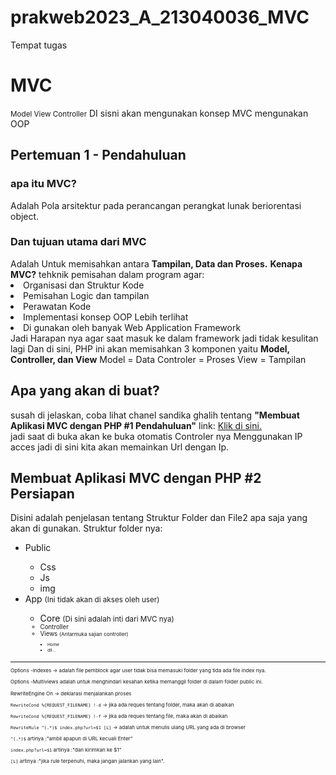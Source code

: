 # prakweb2023_A_213040036_MVC
Tempat tugas
<h1>MVC</h1>
<small>Model View Controller</small>
DI sisni akan mengunakan konsep MVC mengunakan OOP

<h2>Pertemuan 1 - Pendahuluan</h2>
<h3>apa itu MVC?</h3>
Adalah Pola arsitektur pada perancangan perangkat lunak beriorentasi object.
<h3>Dan tujuan utama dari MVC</h3>
Adalah Untuk memisahkan antara <b>Tampilan, Data dan Proses.</b>
<b>Kenapa MVC?</b>
tehknik pemisahan dalam program agar:
<li>Organisasi dan Struktur Kode</li>
<li>Pemisahan Logic dan tampilan</li>
<li>Perawatan Kode</li>
<li>Implementasi konsep OOP Lebih terlihat</li>
<li>Di gunakan oleh banyak Web Application Framework</li>
Jadi Harapan nya agar saat masuk ke dalam framework jadi tidak kesulitan lagi
Dan di sini, PHP ini akan memisahkan 3 komponen yaitu
<b>Model, Controller, dan View</b>
Model = Data
Controler = Proses
View = Tampilan
<h2>Apa yang akan di buat?</h2>
susah di jelaskan, coba lihat chanel sandika ghalih tentang
<b>"Membuat Aplikasi MVC dengan PHP #1 Pendahuluan"</b>
link: <a href="https://youtu.be/tBKOb8Ib5nI?list=PLFIM0718LjIVEh_d-h5wAjsdv2W4SAtkx&t=253" target="_blank" rel="Link Pendahuluan 1">
  Klik di sini.
</a>
<br>
jadi saat di buka akan ke buka otomatis Controler nya
Menggunakan IP acces
jadi di sini kita akan memainkan Url dengan Ip.
<br>

<h2>Membuat Aplikasi MVC dengan PHP #2 Persiapan</h2>
Disini adalah penjelasan tentang Struktur Folder dan File2 apa saja yang akan di gunakan. 
Struktur folder nya:
<ul>
  <li>Public</li>
    <ul>
      <li>Css</li>
      <li>Js</li>
      <li>img</li>
    </ul>
  <li>App <small>(Ini tidak akan di akses oleh user)</small></li>
    <ul>
      <li>Core <small>(Di sini adalah inti dari MVC nya)<small></li>
      <li>Controller</li>
      <li>Views <small>(Antarmuka sajian controller)<small></li>
      <ul>
        <li>Home</li>
        <li>dll...</li>
      </ul>
    </ul>
</ul>
<hr>
Options -Indexes -> adalah file pemblock agar user tidak bisa memasuki folder yang tida ada file index nya.

Options -Multiviews adalah untuk menghindari kesahan ketika memanggil folder di dalam folder public ini.

<p>RewriteEngine On -> deklarasi menjalankan proses</p>
<p><code>RewriteCond %{REQUEST_FILENAME} !-d</code> -> jika ada reques tentang folder, maka akan di abaikan</p>
<p><code>RewriteCond %{REQUEST_FILENAME} !-f</code> -> jika ada reques tentang file, maka akan di abaikan</p>
<p><code>RewriteRule ^(.*)$ index.php?url=$1 [L]</code> -> adalah untuk menulis ulang URL yang ada di browser</p>
<p><code>^(.*)$</code> artinya :"ambil apapun di URL kecuali Enter"</p>
<p><code>index.php?url=$1</code> artinya :"dan kirimkan ke $1"</p>
<p><code>[L]</code> artinya :"jika rule terpenuhi, maka jangan jalankan yang lain".</p>
